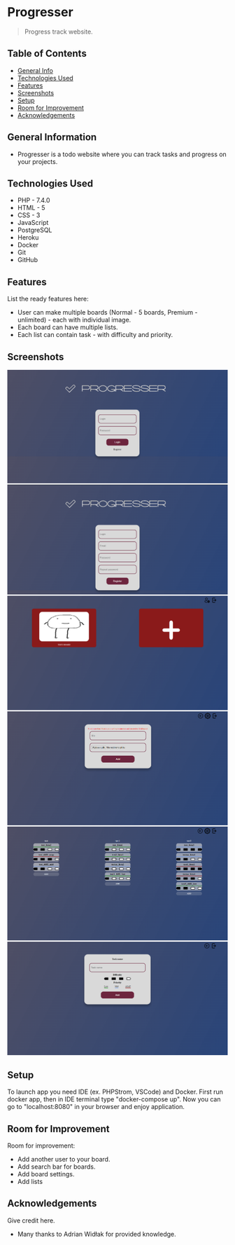 # Progresser
> Progress track website.

## Table of Contents
* [General Info](#general-information)
* [Technologies Used](#technologies-used)
* [Features](#features)
* [Screenshots](#screenshots)
* [Setup](#setup)
* [Room for Improvement](#room-for-improvement)
* [Acknowledgements](#acknowledgements)



## General Information
- Progresser is a todo website where you can track tasks and progress on your projects.



## Technologies Used
- PHP - 7.4.0
- HTML - 5
- CSS - 3
- JavaScript
- PostgreSQL
- Heroku
- Docker
- Git
- GitHub



## Features
List the ready features here:
- User can make multiple boards (Normal - 5 boards, Premium - unlimited) - each with individual image.
- Each board can have multiple lists.
- Each list can contain task - with difficulty and priority.



## Screenshots
<!-- ![Example screenshot](./img/screenshot.png) -->
![SS](./img/login.PNG)
![SS](./img/register.PNG)
![SS](./img/boards.PNG)
![SS](./img/addBoard.PNG)
![SS](./img/board.PNG)
![SS](./img/addTask.PNG)



## Setup
To launch app you need IDE (ex. PHPStrom, VSCode) and Docker.
First run docker app, then in IDE terminal type "docker-compose up".
Now you can go to "localhost:8080" in your browser and enjoy application.



## Room for Improvement
Room for improvement:
- Add another user to your board.
- Add search bar for boards.
- Add board settings.
- Add lists



## Acknowledgements
Give credit here.
- Many thanks to Adrian Widłak for provided knowledge.
